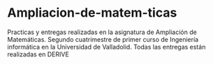 # Ampliacion-de-matem-ticas
Practicas y entregas realizadas en la asignatura de Ampliación de Matemáticas. Segundo cuatrimestre de primer curso de Ingeniería informática en la Universidad de Valladolid.
Todas las entregas están realizadas en DERIVE
